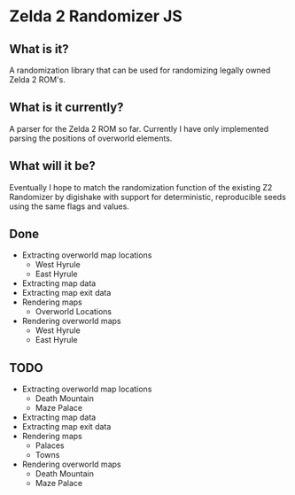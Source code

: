 # Zelda 2 Randomizer JS

## What is it?

A randomization library that can be used for randomizing legally owned Zelda 2 ROM's.

## What is it currently?

A parser for the Zelda 2 ROM so far.  Currently I have only implemented parsing the positions of overworld elements.

## What will it be?

Eventually I hope to match the randomization function of the existing Z2 Randomizer by digishake with support for deterministic, reproducible seeds using the same flags and values.

## Done

* Extracting overworld map locations
    * West Hyrule
    * East Hyrule
* Extracting map data
* Extracting map exit data
* Rendering maps
    * Overworld Locations
* Rendering overworld maps
    * West Hyrule
    * East Hyrule

## TODO

* Extracting overworld map locations
    * Death Mountain
    * Maze Palace
* Extracting map data
* Extracting map exit data
* Rendering maps
    * Palaces
    * Towns
* Rendering overworld maps
    * Death Mountain
    * Maze Palace